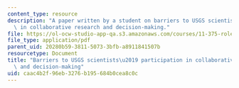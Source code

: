 ```yaml
---
content_type: resource
description: "A paper written by a student on barriers to USGS scientists\u2019 participation\
  \ in collaborative research and decision-making."
file: https://ol-ocw-studio-app-qa.s3.amazonaws.com/courses/11-375-role-of-science-and-scientists-in-collaborative-approaches-to-environmental-policymaking-spring-2006/caac4b2f96eb3276b195684b0cea8c0c_campbell.pdf
file_type: application/pdf
parent_uid: 20280b59-3811-5073-3bfb-a8911841507b
resourcetype: Document
title: "Barriers to USGS scientists\u2019 participation in collaborative research\
  \ and decision-making"
uid: caac4b2f-96eb-3276-b195-684b0cea8c0c
---
```

